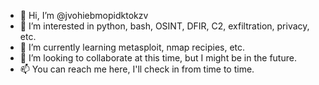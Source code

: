 - 👋 Hi, I’m @jvohiebmopidktokzv
- 👀 I’m interested in python, bash, OSINT, DFIR, C2, exfiltration, privacy, etc.
- 🌱 I’m currently learning metasploit, nmap recipies, etc.
- 💞️ I’m looking to collaborate at this time, but I might be in the future.
- 📫 You can reach me here, I'll check in from time to time.

<!---
jvohiebmopidktokzv/jvohiebmopidktokzv is a ✨ special ✨ repository because its `README.md` (this file) appears on your GitHub profile.
You can click the Preview link to take a look at your changes.
--->
